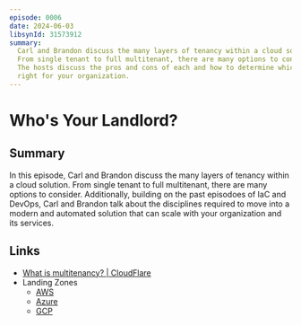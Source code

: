 ```yaml
---
episode: 0006
date: 2024-06-03
libsynId: 31573912
summary:
  Carl and Brandon discuss the many layers of tenancy within a cloud solution.
  From single tenant to full multitenant, there are many options to consider.
  The hosts discuss the pros and cons of each and how to determine which is
  right for your organization.
---
```


# Who's Your Landlord?

## Summary

In this episode, Carl and Brandon discuss the many layers of tenancy within a
cloud solution. From single tenant to full multitenant, there are many options
to consider. Additionally, building on the past episodoes of IaC and DevOps,
Carl and Brandon talk about the disciplines required to move into a modern and
automated solution that can scale with your organization and its services.

## Links

- [What is multitenancy? | CloudFlare](https://www.cloudflare.com/learning/cloud/what-is-multitenancy/)
- Landing Zones
  - [AWS](https://docs.aws.amazon.com/prescriptive-guidance/latest/migration-aws-environment/understanding-landing-zones.html)
  - [Azure](https://learn.microsoft.com/en-us/azure/cloud-adoption-framework/ready/landing-zone/)
  - [GCP](https://cloud.google.com/architecture/landing-zones)
